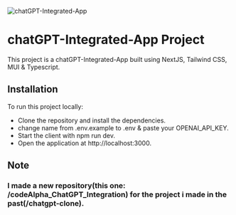 ![chatGPT-Integrated-App](https://chatgpt-clon.vercel.app/chatgpt-pic.png)
# chatGPT-Integrated-App Project

This project is a chatGPT-Integrated-App built using NextJS, Tailwind CSS, MUI & Typescript.

## Installation

To run this project locally:

- Clone the repository and install the dependencies.
- change name from .env.example to .env & paste your OPENAI_API_KEY.
- Start the client with npm run dev.
- Open the application at http://localhost:3000.

## Note
### I made a new repository(this one: /codeAlpha_ChatGPT_Integration) for the project i made in the past(/chatgpt-clone). 
